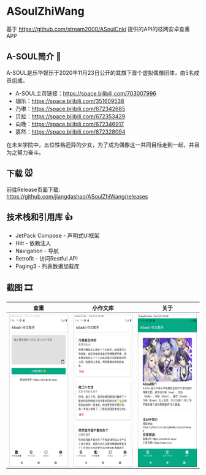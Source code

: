 # ASoulZhiWang
基于 https://github.com/stream2000/ASoulCnki 提供的API的枝网安卓查重APP

## A-SOUL简介 🥵
A-SOUL是乐华娱乐于2020年11月23日公开的其旗下首个虚拟偶像团体，由5名成员组成。
* A-SOUL主页链接：https://space.bilibili.com/703007996
* 珈乐：https://space.bilibili.com/351609538
* 乃琳：https://space.bilibili.com/672342685
* 贝拉：https://space.bilibili.com/672353429
* 向晚：https://space.bilibili.com/672346917
* 嘉然：https://space.bilibili.com/672328094

在未来学院中，五位性格迥异的少女，为了成为偶像这一共同目标走到一起，并且为之努力奋斗。

## 下载 🐭
前往Release页面下载: https://github.com/jiangdashao/ASoulZhiWang/releases

## 技术栈和引用库 👍
* JetPack Compose - 声明式UI框架
* Hilt - 依赖注入
* Navigation - 导航
* Retrofit - 访问Restful API
* Paging3 - 列表数据加载库

## 截图 🎞
| 查重 | 小作文库 | 关于 |
| ----- | ------| ------|
| <img src="screenshots/query.png" align="left" height="400">| <img src="screenshots/zuowen.png" align="left" height="400">| <img src="screenshots/about.png" align="left" height="400"> |

